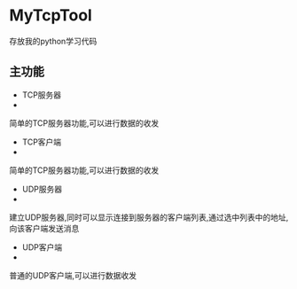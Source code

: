 
# MyTcpTool
存放我的python学习代码
## 主功能
- TCP服务器
-
简单的TCP服务器功能,可以进行数据的收发
- TCP客户端
- 
简单的TCP服务器功能,可以进行数据的收发
- UDP服务器
-
建立UDP服务器,同时可以显示连接到服务器的客户端列表,通过选中列表中的地址,向该客户端发送消息
- UDP客户端
-
普通的UDP客户端,可以进行数据收发
